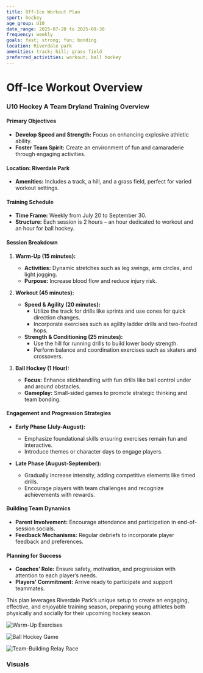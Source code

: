 ```yaml
---
title: Off-Ice Workout Plan
sport: hockey
age_group: U10
date_range: 2025-07-20 to 2025-09-30
frequency: weekly
goals: fast; strong; fun; bonding
location: Riverdale park
amenities: track; hill; grass field
preferred_activities: workout; ball hockey
---
```


# Off-Ice Workout Overview

### U10 Hockey A Team Dryland Training Overview

#### Primary Objectives
- **Develop Speed and Strength:** Focus on enhancing explosive athletic ability.
- **Foster Team Spirit:** Create an environment of fun and camaraderie through engaging activities.

#### Location: Riverdale Park
- **Amenities:** Includes a track, a hill, and a grass field, perfect for varied workout settings.

#### Training Schedule
- **Time Frame:** Weekly from July 20 to September 30.
- **Structure:** Each session is 2 hours – an hour dedicated to workout and an hour for ball hockey.

#### Session Breakdown
1. **Warm-Up (15 minutes):**
   - **Activities:** Dynamic stretches such as leg swings, arm circles, and light jogging.
   - **Purpose:** Increase blood flow and reduce injury risk.

2. **Workout (45 minutes):**
   - **Speed & Agility (20 minutes):**
     - Utilize the track for drills like sprints and use cones for quick direction changes.
     - Incorporate exercises such as agility ladder drills and two-footed hops.
   - **Strength & Conditioning (25 minutes):**
     - Use the hill for running drills to build lower body strength.
     - Perform balance and coordination exercises such as skaters and crossovers.

3. **Ball Hockey (1 Hour):**
   - **Focus:** Enhance stickhandling with fun drills like ball control under and around obstacles.
   - **Gameplay:** Small-sided games to promote strategic thinking and team bonding.

#### Engagement and Progression Strategies
- **Early Phase (July-August):**
  - Emphasize foundational skills ensuring exercises remain fun and interactive.
  - Introduce themes or character days to engage players.

- **Late Phase (August-September):**
  - Gradually increase intensity, adding competitive elements like timed drills.
  - Encourage players with team challenges and recognize achievements with rewards.

#### Building Team Dynamics
- **Parent Involvement:** Encourage attendance and participation in end-of-session socials.
- **Feedback Mechanisms:** Regular debriefs to incorporate player feedback and preferences.

#### Planning for Success
- **Coaches’ Role:** Ensure safety, motivation, and progression with attention to each player’s needs.
- **Players’ Commitment:** Arrive ready to participate and support teammates.

This plan leverages Riverdale Park’s unique setup to create an engaging, effective, and enjoyable training season, preparing young athletes both physically and socially for their upcoming hockey season.

![Warm-Up Exercises](https://example.com/image1.png)

![Ball Hockey Game](https://example.com/image2.png)

![Team-Building Relay Race](https://example.com/image3.png)

### Visuals

